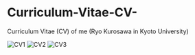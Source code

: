 # Curriculum-Vitae-CV-
Curriculum Vitae (CV) of me (Ryo Kurosawa in Kyoto University)

![CV1](./2024_0913_CV_Ryo_Kurosawa/RK_CV1.PNG)
![CV2](./2024_0913_CV_Ryo_Kurosawa/RK_CV2.PNG)
![CV3](./2024_0913_CV_Ryo_Kurosawa/RK_CV3.PNG)

